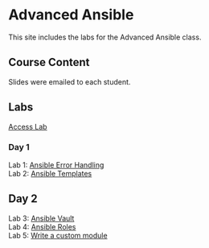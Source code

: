 # Advanced Ansible

This site includes the labs for the Advanced Ansible class.    


## Course Content   
Slides were emailed to each student. 

## Labs   
[Access Lab](labs/access_lab/)   

### Day 1      
Lab 1: [Ansible Error Handling](labs/error-handling/)     
Lab 2: [Ansible Templates](labs/templates/)   

## Day 2   
Lab 3: [Ansible Vault](labs/ansible-vault/)   
Lab 4: [Ansible Roles](labs/ansible-roles/)   
Lab 5: [Write a custom module](labs/gh_module/)   
